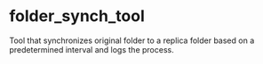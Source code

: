 # folder_synch_tool
Tool that synchronizes original folder to a replica folder based on a predetermined interval and logs the process.
